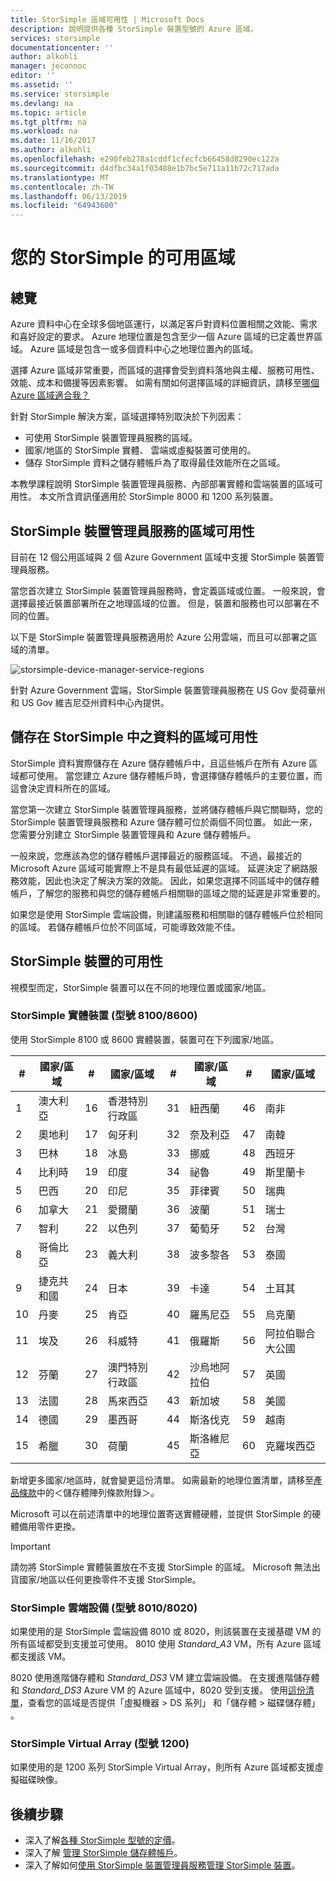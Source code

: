 ```yaml
---
title: StorSimple 區域可用性 | Microsoft Docs
description: 說明提供各種 StorSimple 裝置型號的 Azure 區域。
services: storsimple
documentationcenter: ''
author: alkohli
manager: jeconnoc
editor: ''
ms.assetid: ''
ms.service: storsimple
ms.devlang: na
ms.topic: article
ms.tgt_pltfrm: na
ms.workload: na
ms.date: 11/16/2017
ms.author: alkohli
ms.openlocfilehash: e290feb278a1cddf1cfecfcb66458d8290ec122a
ms.sourcegitcommit: d4dfbc34a1f03488e1b7bc5e711a11b72c717ada
ms.translationtype: MT
ms.contentlocale: zh-TW
ms.lasthandoff: 06/13/2019
ms.locfileid: "64943600"
---
```

# <a name="available-regions-for-your-storsimple"></a>您的 StorSimple 的可用區域

## <a name="overview"></a>總覽

Azure 資料中心在全球多個地區運行，以滿足客戶對資料位置相關之效能、需求和喜好設定的要求。 Azure 地理位置是包含至少一個 Azure 區域的已定義世界區域。 Azure 區域是包含一或多個資料中心之地理位置內的區域。

選擇 Azure 區域非常重要，而區域的選擇會受到資料落地與主權、服務可用性、效能、成本和備援等因素影響。 如需有關如何選擇區域的詳細資訊，請移至[哪個 Azure 區域適合我？](https://azure.microsoft.com/overview/datacenters/how-to-choose/)

針對 StorSimple 解決方案，區域選擇特別取決於下列因素：

- 可使用 StorSimple 裝置管理員服務的區域。
- 國家/地區的 StorSimple 實體、 雲端或虛擬裝置可使用的。
- 儲存 StorSimple 資料之儲存體帳戶為了取得最佳效能所在之區域。

本教學課程說明 StorSimple 裝置管理員服務、內部部署實體和雲端裝置的區域可用性。 本文所含資訊僅適用於 StorSimple 8000 和 1200 系列裝置。

## <a name="region-availability-for-storsimple-device-manager-service"></a>StorSimple 裝置管理員服務的區域可用性

目前在 12 個公用區域與 2 個 Azure Government 區域中支援 StorSimple 裝置管理員服務。

當您首次建立 StorSimple 裝置管理員服務時，會定義區域或位置。 一般來說，會選擇最接近裝置部署所在之地理區域的位置。 但是，裝置和服務也可以部署在不同的位置。

以下是 StorSimple 裝置管理員服務適用於 Azure 公用雲端，而且可以部署之區域的清單。

![storsimple-device-manager-service-regions](./media/storsimple-region/storsimple-device-manager-service-regions.png)

針對 Azure Government 雲端，StorSimple 裝置管理員服務在 US Gov 愛荷華州和 US Gov 維吉尼亞州資料中心內提供。

## <a name="region-availability-for-data-stored-in-storsimple"></a>儲存在 StorSimple 中之資料的區域可用性

StorSimple 資料實際儲存在 Azure 儲存體帳戶中，且這些帳戶在所有 Azure 區域都可使用。 當您建立 Azure 儲存體帳戶時，會選擇儲存體帳戶的主要位置，而這會決定資料所在的區域。

當您第一次建立 StorSimple 裝置管理員服務，並將儲存體帳戶與它關聯時，您的 StorSimple 裝置管理員服務和 Azure 儲存體可位於兩個不同位置。 如此一來，您需要分別建立 StorSimple 裝置管理員和 Azure 儲存體帳戶。

一般來說，您應該為您的儲存體帳戶選擇最近的服務區域。 不過，最接近的 Microsoft Azure 區域可能實際上不是具有最低延遲的區域。 延遲決定了網路服務效能，因此也決定了解決方案的效能。 因此，如果您選擇不同區域中的儲存體帳戶，了解您的服務和與您的儲存體帳戶相關聯的區域之間的延遲是非常重要的。

如果您是使用 StorSimple 雲端設備，則建議服務和相關聯的儲存體帳戶位於相同的區域。 若儲存體帳戶位於不同區域，可能導致效能不佳。

## <a name="availability-of-storsimple-device"></a>StorSimple 裝置的可用性

視模型而定，StorSimple 裝置可以在不同的地理位置或國家/地區。

### <a name="storsimple-physical-device-models-81008600"></a>StorSimple 實體裝置 (型號 8100/8600)

使用 StorSimple 8100 或 8600 實體裝置，裝置可在下列國家/地區。

| #  | 國家/區域        | #  | 國家/區域     | #  | 國家/區域      | #  | 國家/區域             |
|----|-----------------------|----|--------------------|----|---------------------|----|----------------------------|
| 1  | 澳大利亞             | 16 | 香港特別行政區      | 31 | 紐西蘭         | 46 | 南非               |
| 2  | 奧地利               | 17 | 匈牙利            | 32 | 奈及利亞             | 47 | 南韓                |
| 3  | 巴林               | 18 | 冰島            | 33 | 挪威              | 48 | 西班牙                      |
| 4  | 比利時               | 19 | 印度              | 34 | 祕魯                | 49 | 斯里蘭卡                  |
| 5  | 巴西                | 20 | 印尼          | 35 | 菲律賓         | 50 | 瑞典                     |
| 6  | 加拿大                | 21 | 愛爾蘭            | 36 | 波蘭              | 51 | 瑞士                |
| 7  | 智利                 | 22 | 以色列             | 37 | 葡萄牙            | 52 | 台灣                     |
| 8  | 哥倫比亞              | 23 | 義大利              | 38 | 波多黎各         | 53 | 泰國                   |
| 9  | 捷克共和國        | 24 | 日本              | 39 | 卡達               | 54 | 土耳其                     |
| 10 | 丹麥               | 25 | 肯亞              | 40 | 羅馬尼亞             | 55 | 烏克蘭                    |
| 11 | 埃及                 | 26 | 科威特             | 41 | 俄羅斯              | 56 | 阿拉伯聯合大公國       |
| 12 | 芬蘭               | 27 | 澳門特別行政區          | 42 | 沙烏地阿拉伯        | 57 | 英國             |
| 13 | 法國                | 28 | 馬來西亞           | 43 | 新加坡           | 58 | 美國              |
| 14 | 德國               | 29 | 墨西哥             | 44 | 斯洛伐克            | 59 | 越南                    |
| 15 | 希臘                | 30 | 荷蘭        | 45 | 斯洛維尼亞            | 60 | 克羅埃西亞                    |

新增更多國家/地區時，就會變更這份清單。 如需最新的地理位置清單，請移至[產品條款](https://www.microsoft.com/en-us/licensing/product-licensing/products)中的＜儲存體陣列條款附錄＞。

Microsoft 可以在前述清單中的地理位置寄送實體硬體，並提供 StorSimple 的硬體備用零件更換。

> [!IMPORTANT]
> 請勿將 StorSimple 實體裝置放在不支援 StorSimple 的區域。 Microsoft 無法出貨國家/地區以任何更換零件不支援 StorSimple。

### <a name="storsimple-cloud-appliance-models-80108020"></a>StorSimple 雲端設備 (型號 8010/8020)

如果使用的是 StorSimple 雲端設備 8010 或 8020，則該裝置在支援基礎 VM 的所有區域都受到支援並可使用。 8010 使用 _Standard_A3_ VM，所有 Azure 區域都支援該 VM。

8020 使用進階儲存體和 _Standard_DS3_ VM 建立雲端設備。 在支援進階儲存體和 _Standard_DS3_ Azure VM 的 Azure 區域中，8020 受到支援。 使用[這份清單](https://azure.microsoft.com/regions/services/)，查看您的區域是否提供「虛擬機器 > DS 系列」  和「儲存體 > 磁碟儲存體」  。

### <a name="storsimple-virtual-array-model-1200"></a>StorSimple Virtual Array (型號 1200)

如果使用的是 1200 系列 StorSimple Virtual Array，則所有 Azure 區域都支援虛擬磁碟映像。

## <a name="next-steps"></a>後續步驟

* 深入了解[各種 StorSimple 型號的定價](https://azure.microsoft.com/pricing/calculator/#storsimple2)。
* 深入了解 [管理 StorSimple 儲存體帳戶](storsimple-8000-manage-storage-accounts.md)。
* 深入了解如何[使用 StorSimple 裝置管理員服務管理 StorSimple 裝置](storsimple-8000-manager-service-administration.md)。
